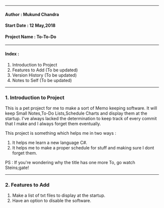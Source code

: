 
---
#### Author : Mukund Chandra
#### Start Date : 12 May,2018
#### Project Name : To-To-Do
---

#### Index :
1. Introduction to Project 
2. Features to Add (To be updated)
3. Version History (To be updated)
4. Notes to Self (To be updated)

---
### 1. Introduction to Project

This is a pet project for me to make a sort of Memo keeping software. It will keep Small Notes,To-Do Lists,Schedule Charts and display them at the startup. I've always lacked the determination to keep track of every commit that I make and I always forget them eventually. 

This project is something which helps me in two ways :
1. It helps me learn a new language C#.
2. It helps me to make a proper schedule for stuff and making sure I dont forget them.

PS : If you're wondering why the title has one more To, go watch Steins;gate!

---
### 2. Features to Add

1. Make a list of txt files to display at the startup.
2. Have an option to disable the software.




